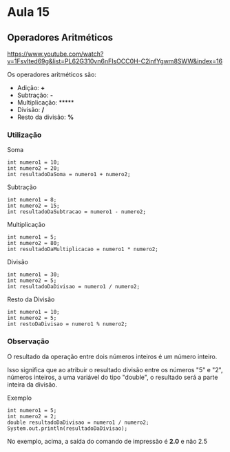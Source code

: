 # Aula 15

## Operadores Aritméticos

https://www.youtube.com/watch?v=1Fsvlted69g&list=PL62G310vn6nFIsOCC0H-C2infYgwm8SWW&index=16

Os operadores aritméticos são:

- Adição: **+**
- Subtração: **-**
- Multiplicação: *****
- Divisão: **/**
- Resto da divisão: **%**

### Utilização

Soma

```
int numero1 = 10;
int numero2 = 20;
int resultadoDaSoma = numero1 + numero2;
```

Subtração

```
int numero1 = 8;
int numero2 = 15;
int resultadoDaSubtracao = numero1 - numero2;
```

Multiplicação

```
int numero1 = 5;
int numero2 = 80;
int resultadoDaMultiplicacao = numero1 * numero2;
```

Divisão

```
int numero1 = 30;
int numero2 = 5;
int resultadoDaDivisao = numero1 / numero2;
```

Resto da Divisão

```
int numero1 = 10;
int numero2 = 5;
int restoDaDivisao = numero1 % numero2;
```

### Observação

O resultado da operação entre dois números inteiros é um número inteiro. 

Isso significa que ao atribuir o resultado divisão entre os números "5" e "2", números inteiros, a uma variável do tipo "double", o resultado será a parte inteira da divisão.

Exemplo

```
int numero1 = 5;
int numero2 = 2;
double resultadoDaDivisao = numero1 / numero2;
System.out.println(resultadoDaDivisao);
```

No exemplo, acima, a saída do comando de impressão é **2.0** e não 2.5
